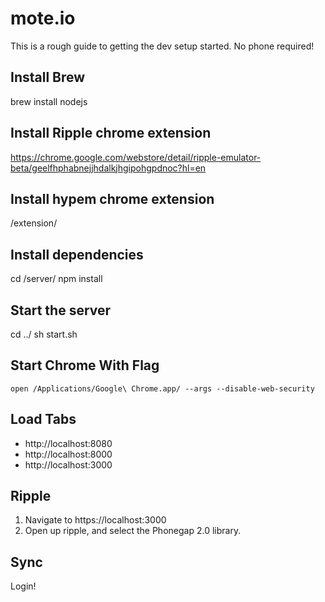 # mote.io

This is a rough guide to getting the dev setup started. No phone required!

## Install Brew

brew install nodejs

## Install Ripple chrome extension

https://chrome.google.com/webstore/detail/ripple-emulator-beta/geelfhphabnejjhdalkjhgipohgpdnoc?hl=en

## Install hypem chrome extension

/extension/

## Install dependencies

cd /server/
npm install

## Start the server

cd ../
sh start.sh

## Start Chrome With Flag

    open /Applications/Google\ Chrome.app/ --args --disable-web-security

## Load Tabs

* http://localhost:8080
* http://localhost:8000
* http://localhost:3000

## Ripple

1. Navigate to https://localhost:3000
2. Open up ripple, and select the Phonegap 2.0 library.

## Sync

Login!

